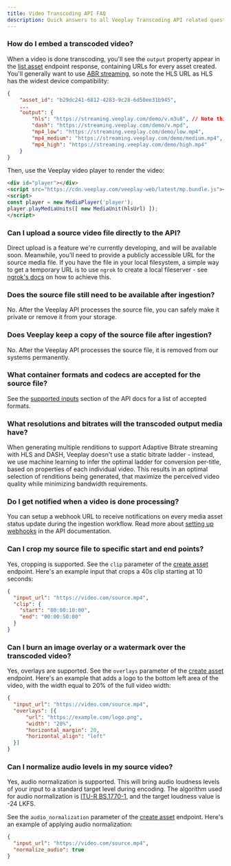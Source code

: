 ```yaml
---
title: Video Transcoding API FAQ
description: Quick answers to all Veeplay Transcoding API related questions.
---
```


### How do I embed a transcoded video?
When a video is done transcoding, you'll see the `output` property appear in the [list asset](/video-api/#operation/listAssets) endpoint response, containing URLs for every asset created. You'll generally want to use [ABR streaming](/docs/video-guides/how-video-streaming-works), so note the HLS URL as HLS has the widest device compatibility:

```json
{
    "asset_id": "b29dc241-6812-4283-9c28-6d50ee31b945",
    ...
    "output": {
        "hls": "https://streaming.veeplay.com/demo/v.m3u8", // Note this URL
        "dash": "https://streaming.veeplay.com/demo/v.mpd",
        "mp4_low": "https://streaming.veeplay.com/demo/low.mp4",
        "mp4_medium": "https://streaming.veeplay.com/demo/medium.mp4",
        "mp4_high": "https://streaming.veeplay.com/demo/high.mp4"
    }
}
```

Then, use the Veeplay video player to render the video:

```html
<div id="player"></div>
<script src="https://cdn.veeplay.com/veeplay-web/latest/mp.bundle.js"></script>
<script>
const player = new MediaPlayer('player');
player.playMediaUnits([ new MediaUnit(hlsUrl) ]);
</script>
```

### Can I upload a source video file directly to the API?
Direct upload is a feature we're currently developing, and will be available soon. Meanwhile, you'll need to provide a publicly accessible URL for the source media file. If you have the file in your local filesystem, a simple way to get a temporary URL is to use `ngrok` to create a local fileserver - see [ngrok's docs](https://ngrok.com/docs#http-file-urls) on how to achieve this.

### Does the source file still need to be available after ingestion?
No. After the Veeplay API processes the source file, you can safely make it private or remove it from your storage.

### Does Veeplay keep a copy of the source file after ingestion?
No. After the Veeplay API processes the source file, it is removed from our systems permanently.

### What container formats and codecs are accepted for the source file?
See the [supported inputs](/video-api/#section/Supported-Inputs) section of the API docs for a list of accepted formats.

### What resolutions and bitrates will the transcoded output media have?
When generating multiple renditions to support Adaptive Bitrate streaming with HLS and DASH, Veeplay doesn't use a static bitrate ladder - instead, we use machine learning to infer the optimal ladder for conversion per-title, based on properties of each individual video. This results in an optimal selection of renditions being generated, that maximize the perceived video quality while minimizing bandwidth requirements.

### Do I get notified when a video is done processing?
You can setup a webhook URL to receive notifications on every media asset status update during the ingestion workflow. Read more about [setting up webhooks](/video-api/#section/Webhooks) in the API documentation.

### Can I crop my source file to specific start and end points?
Yes, cropping is supported. See the `clip` parameter of the [create asset](/video-api/#operation/createAsset) endpoint. Here's an example input that crops a 40s clip starting at 10 seconds:

```json
{
  "input_url": "https://video.com/source.mp4",
  "clip": {
    "start": "00:00:10:00",
    "end": "00:00:50:00"
  }
}
```

### Can I burn an image overlay or a watermark over the transcoded video?
Yes, overlays are supported. See the `overlays` parameter of the [create asset](/video-api/#operation/createAsset) endpoint. Here's an example that adds a logo to the bottom left area of the video, with the width equal to 20% of the full video width:

```json
{
  "input_url": "https://video.com/source.mp4",
  "overlays": [{
      "url": "https://example.com/logo.png",
      "width": "20%",
      "horizontal_margin": 20,
      "horizontal_align": "left"
  }]
}
```

### Can I normalize audio levels in my source video?
Yes, audio normalization is supported. This will bring audio loudness levels of your input to a standard target level during encoding. The algorithm used for audio normalization is [ITU-R BS.1770-1](https://www.itu.int/rec/R-REC-BS.1770), and the target loudness value is -24 LKFS.

See the `audio_normalization` parameter of the [create asset](/video-api/#operation/createAsset) endpoint. Here's an example of applying audio normalization:

```json
{
  "input_url": "https://video.com/source.mp4",
  "normalize_audio": true
}
```
